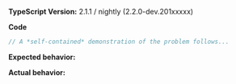<!-- BUGS: Please use this template. -->
<!-- QUESTIONS: This is not a general support forum! Ask Qs at http://stackoverflow.com/questions/tagged/typescript -->
<!-- SUGGESTIONS: See https://github.com/Microsoft/TypeScript-wiki/blob/master/Writing-Good-Design-Proposals.md -->

**TypeScript Version:**  2.1.1 / nightly (2.2.0-dev.201xxxxx)

**Code**

```ts
// A *self-contained* demonstration of the problem follows...

```

**Expected behavior:**

**Actual behavior:**
